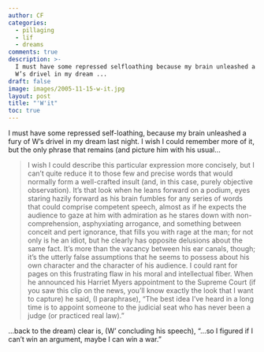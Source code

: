 ```yaml
---
author: CF
categories:
  - pillaging
  - lïf
  - dreams
comments: true
description: >-
  I must have some repressed selfloathing because my brain unleashed a fury of
  W’s drivel in my dream ...
draft: false
image: images/2005-11-15-w-it.jpg
layout: post
title: "'W'it"
toc: true
---
```

    
I must have some repressed self-loathing, because my brain unleashed a fury of W’s drivel in my dream last night. I wish I could remember more of it, but the only phrase that remains (and picture him with his usual…    
    
> I wish I could describe this particular expression more concisely, but I can’t quite reduce it to those few and precise words that would normally form a well-crafted insult (and, in this case, purely objective observation). It’s that look when he leans forward on a podium, eyes staring hazily forward as his brain fumbles for any series of words that could comprise competent speech, almost as if he expects the audience to gaze at him with admiration as he stares down with non-comprehension, asphyxiating arrogance, and something between conceit and pert ignorance, that fills you with rage at the man; for not only is he an idiot, but he clearly has opposite delusions about the same fact. It’s more than the vacancy between his ear canals, though; it’s the utterly false assumptions that he seems to possess about his own character and the character of his audience. I could rant for pages on this frustrating flaw in his moral and intellectual fiber. When he announced his Harriet Myers appointment to the Supreme Court (if you saw this clip on the news, you’ll know exactly the look that I want to capture) he said, (I paraphrase), “The best idea I’ve heard in a long time is to appoint someone to the judicial seat who has never been a judge (or practiced real law).”    
    
…back to the dream) clear is, (W’ concluding his speech), “…so I figured if I can’t win an argument, maybe I can win a war.”    
